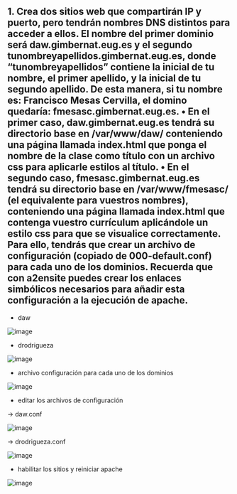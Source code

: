 
## 1. Crea dos sitios web que compartirán IP y puerto, pero tendrán nombres DNS distintos para acceder a ellos. El nombre del primer dominio será daw.gimbernat.eug.es y el segundo tunombreyapellidos.gimbernat.eug.es, donde “tunombreyapellidos” contiene la inicial de tu nombre, el primer apellido, y la inicial de tu segundo apellido. De esta manera, si tu nombre es: Francisco Mesas Cervilla, el domino quedaría: fmesasc.gimbernat.eug.es. • En el primer caso, daw.gimbernat.eug.es tendrá su directorio base en /var/www/daw/ conteniendo una página llamada index.html que ponga el nombre de la clase como título con un archivo css para aplicarle estilos al título. • En el segundo caso, fmesasc.gimbernat.eug.es tendrá su directorio base en /var/www/fmesasc/ (el equivalente para vuestros nombres), conteniendo una página llamada index.html que contenga vuestro currículum aplicándole un estilo css para que se visualice correctamente. Para ello, tendrás que crear un archivo de configuración (copiado de 000-default.conf) para cada uno de los dominios. Recuerda que con a2ensite puedes crear los enlaces simbólicos necesarios para añadir esta configuración a la ejecución de apache.


- daw

![image](https://github.com/DRodriguezArenas/despliegue-de-aplicaciones-web/assets/144775859/f71b254d-923e-4004-b796-be6cd65ddc5f)

- drodrigueza

![image](https://github.com/DRodriguezArenas/despliegue-de-aplicaciones-web/assets/144775859/77675b40-8578-4214-a239-1cbb30e31641)

- archivo configuración para cada uno de los dominios

![image](https://github.com/DRodriguezArenas/despliegue-de-aplicaciones-web/assets/144775859/4c71cba2-635d-4c5e-9a93-bc82027a6459)


- editar los archivos de configuración

-> daw.conf

![image](https://github.com/DRodriguezArenas/despliegue-de-aplicaciones-web/assets/144775859/e7cce794-e3af-4abb-84b2-a38d569015a0)

-> drodrigueza.conf

![image](https://github.com/DRodriguezArenas/despliegue-de-aplicaciones-web/assets/144775859/0dcff8ca-5a80-435b-bb08-0d729b1f79cc)


- habilitar los sitios y reiniciar apache

![image](https://github.com/DRodriguezArenas/despliegue-de-aplicaciones-web/assets/144775859/95d80b2e-414e-481d-8cc4-89e405e5d824)
